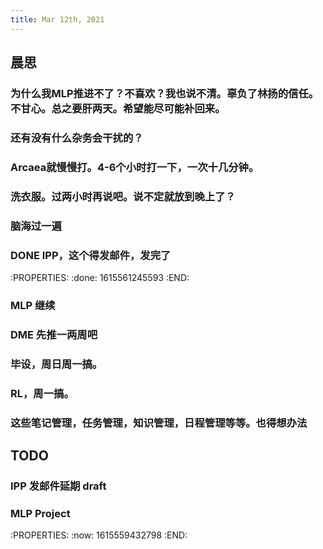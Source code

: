 ```yaml
---
title: Mar 12th, 2021
---
```


## 晨思
### 为什么我MLP推进不了？不喜欢？我也说不清。辜负了林扬的信任。不甘心。总之要肝两天。希望能尽可能补回来。
### 还有没有什么杂务会干扰的？
### Arcaea就慢慢打。4-6个小时打一下，一次十几分钟。
### 洗衣服。过两小时再说吧。说不定就放到晚上了？
### 脑海过一遍
### DONE IPP，这个得发邮件，发完了
:PROPERTIES:
:done: 1615561245593
:END:
### MLP 继续
### DME 先推一两周吧
### 毕设，周日周一搞。
### RL，周一搞。
### 这些笔记管理，任务管理，知识管理，日程管理等等。也得想办法
## TODO
### IPP 发邮件延期 draft
### MLP Project
:PROPERTIES:
:now: 1615559432798
:END:
